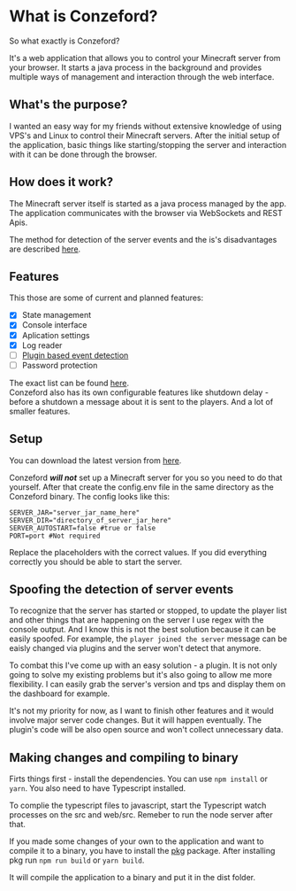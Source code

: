 # What is Conzeford?

So what exactly is Conzeford?

It's a web application that allows you to control your Minecraft server from your browser.
It starts a java process in the background and provides multiple ways of management and interaction through the web interface.

## What's the purpose?

I wanted an easy way for my friends without extensive knowledge of using VPS's and Linux to control their Minecraft servers.
After the initial setup of the application, basic things like starting/stopping the server and interaction with it can be done through the browser.

## How does it work?

The Minecraft server itself is started as a java process managed by the app. The application communicates with the browser via WebSockets and REST Apis.

The method for detection of the server events and the is's disadvantages are described [here](#Spoofing-the-detection-of-server-events).

## Features

This those are some of current and planned features:

-   [x] State management
-   [x] Console interface
-   [x] Aplication settings
-   [x] Log reader
-   [ ] [Plugin based event detection](#Spoofing-the-detection-of-server-events)
-   [ ] Password protection

The exact list can be found [here](https://github.com/UltimateDoge5/Conzeford/projects/1).  
Conzeford also has its own configurable features like shutdown delay - before a shutdown a message about it is sent to the players. And a lot of smaller features.

## Setup

You can download the latest version from [here](https://github.com/UltimateDoge5/Conzeford/releases).

Conzeford **_will not_** set up a Minecraft server for you so you need to do that yourself.
After that create the config.env file in the same directory as the Conzeford binary.
The config looks like this:

```
SERVER_JAR="server_jar_name_here"
SERVER_DIR="directory_of_server_jar_here"
SERVER_AUTOSTART=false #true or false
PORT=port #Not required
```

Replace the placeholders with the correct values.
If you did everything correctly you should be able to start the server.

## Spoofing the detection of server events

To recognize that the server has started or stopped, to update the player list and other things that are happening on the server I use regex with the console output. And I know this is not the best solution because it can be easily spoofed. For example, the `player joined the server` message can be eaisly changed via plugins and the server won't detect that anymore.

To combat this I've come up with an easy solution - a plugin. It is not only going to solve my existing problems but it's also going to allow me more flexibility. I can easily grab the server's version and tps and display them on the dashboard for example.

It's not my priority for now, as I want to finish other features and it would involve major server code changes. But it will happen eventually. The plugin's code will be also open source and won't collect unnecessary data.

## Making changes and compiling to binary

Firts things first - install the dependencies. You can use `npm install` or `yarn`.
You also need to have Typescript installed.

To complie the typescript files to javascript, start the Typescript watch processes on the src and web/src.
Remeber to run the node server after that.

If you made some changes of your own to the application and want to compile it to a binary, you have to install the [pkg](https://www.npmjs.com/package/pkg) package.
After installing pkg run `npm run build` or `yarn build`.

It will compile the application to a binary and put it in the dist folder.

